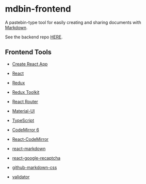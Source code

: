 # mdbin-frontend

A pastebin-type tool for easily creating and sharing
documents with [Markdown](https://www.markdownguide.org/).

See the backend repo [HERE](https://github.com/TrifectaIII/mdbin-backend).

## Frontend Tools

-   [Create React App](https://github.com/facebook/create-react-app)
-   [React](https://reactjs.org/)

-   [Redux](https://redux.js.org/)

-   [Redux Toolkit](https://redux-toolkit.js.org/)

-   [React Router](https://reactrouter.com/)

-   [Material-UI](https://v4.mui.com/)

-   [TypeScript](https://www.typescriptlang.org/)

-   [CodeMirror 6](https://codemirror.net/6/)

-   [React-CodeMirror](https://uiwjs.github.io/react-codemirror/)

-   [react-markdown](https://github.com/remarkjs/react-markdown)

-   [react-google-recaptcha](https://github.com/dozoisch/react-google-recaptcha)

-   [github-markdown-css](https://github.com/sindresorhus/github-markdown-css)

-   [validator](https://github.com/validatorjs/validator.js)
